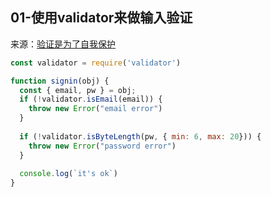 ## 01-使用validator来做输入验证

来源：[验证是为了自我保护](https://mp.weixin.qq.com/s/9D18AzpjIzl-qj9_C7wfTw)

```js
const validator = require('validator')

function signin(obj) {
  const { email, pw } = obj;
  if (!validator.isEmail(email)) {
    throw new Error("email error")
  }
  
  if (!validator.isByteLength(pw, { min: 6, max: 20})) {
    throw new Error("password error")
  }
  
  console.log(`it's ok`)
}
```

